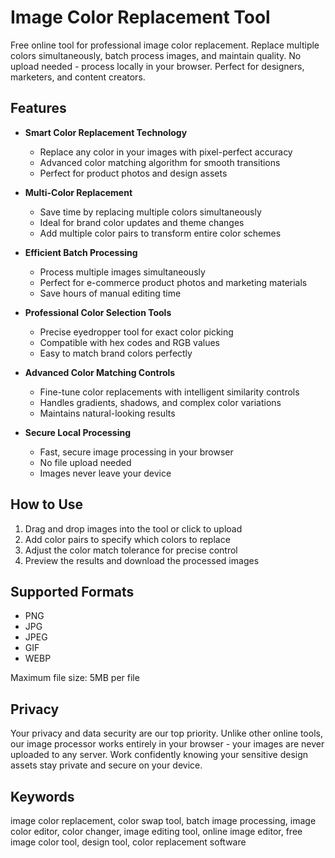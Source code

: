 # Image Color Replacement Tool

Free online tool for professional image color replacement. Replace multiple colors simultaneously, batch process images, and maintain quality. No upload needed - process locally in your browser. Perfect for designers, marketers, and content creators.

## Features

- **Smart Color Replacement Technology**
  - Replace any color in your images with pixel-perfect accuracy
  - Advanced color matching algorithm for smooth transitions
  - Perfect for product photos and design assets

- **Multi-Color Replacement**
  - Save time by replacing multiple colors simultaneously
  - Ideal for brand color updates and theme changes
  - Add multiple color pairs to transform entire color schemes

- **Efficient Batch Processing**
  - Process multiple images simultaneously
  - Perfect for e-commerce product photos and marketing materials
  - Save hours of manual editing time

- **Professional Color Selection Tools**
  - Precise eyedropper tool for exact color picking
  - Compatible with hex codes and RGB values
  - Easy to match brand colors perfectly

- **Advanced Color Matching Controls**
  - Fine-tune color replacements with intelligent similarity controls
  - Handles gradients, shadows, and complex color variations
  - Maintains natural-looking results

- **Secure Local Processing**
  - Fast, secure image processing in your browser
  - No file upload needed
  - Images never leave your device

## How to Use

1. Drag and drop images into the tool or click to upload
2. Add color pairs to specify which colors to replace
3. Adjust the color match tolerance for precise control
4. Preview the results and download the processed images

## Supported Formats

- PNG
- JPG
- JPEG
- GIF
- WEBP

Maximum file size: 5MB per file

## Privacy

Your privacy and data security are our top priority. Unlike other online tools, our image processor works entirely in your browser - your images are never uploaded to any server. Work confidently knowing your sensitive design assets stay private and secure on your device.

## Keywords

image color replacement, color swap tool, batch image processing, image color editor, color changer, image editing tool, online image editor, free image color tool, design tool, color replacement software